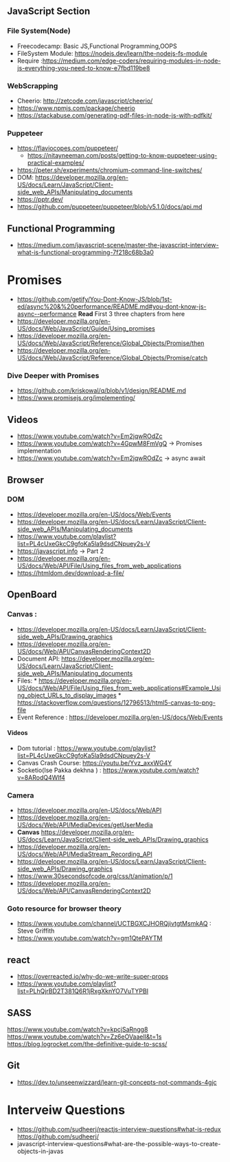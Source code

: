 ## JavaScript Section
### File System(Node)
* Freecodecamp: Basic JS,Functional Programming,OOPS
* FileSystem Module: https://nodejs.dev/learn/the-nodejs-fs-module
* Require :https://medium.com/edge-coders/requiring-modules-in-node-js-everything-you-need-to-know-e7fbd119be8
### **WebScrapping**
* Cheerio: http://zetcode.com/javascript/cheerio/
* https://www.npmjs.com/package/cheerio
* https://stackabuse.com/generating-pdf-files-in-node-js-with-pdfkit/
### Puppeteer
 * https://flaviocopes.com/puppeteer/
	* https://nitayneeman.com/posts/getting-to-know-puppeteer-using-practical-examples/
  * https://peter.sh/experiments/chromium-command-line-switches/
  * DOM: https://developer.mozilla.org/en-US/docs/Learn/JavaScript/Client-side_web_APIs/Manipulating_documents
  * https://pptr.dev/
   * https://github.com/puppeteer/puppeteer/blob/v5.1.0/docs/api.md
## Functional Programming
* https://medium.com/javascript-scene/master-the-javascript-interview-what-is-functional-programming-7f218c68b3a0
# Promises
* https://github.com/getify/You-Dont-Know-JS/blob/1st-ed/async%20&%20performance/README.md#you-dont-know-js-async--performance **Read** First 3 three chapters from here
* https://developer.mozilla.org/en-US/docs/Web/JavaScript/Guide/Using_promises
* https://developer.mozilla.org/en-US/docs/Web/JavaScript/Reference/Global_Objects/Promise/then
* https://developer.mozilla.org/en-US/docs/Web/JavaScript/Reference/Global_Objects/Promise/catch

### Dive Deeper with Promises
* https://github.com/kriskowal/q/blob/v1/design/README.md
* https://www.promisejs.org/implementing/

## Videos 
* https://www.youtube.com/watch?v=Em2jqwROdZc
* https://www.youtube.com/watch?v=4GpwM8FmVgQ  -> Promises implementation
* https://www.youtube.com/watch?v=Em2jqwROdZc -> async await 

## Browser
### DOM
* https://developer.mozilla.org/en-US/docs/Web/Events
* https://developer.mozilla.org/en-US/docs/Learn/JavaScript/Client-side_web_APIs/Manipulating_documents
* https://www.youtube.com/playlist?list=PL4cUxeGkcC9gfoKa5la9dsdCNpuey2s-V
* https://javascript.info -> Part 2
* https://developer.mozilla.org/en-US/docs/Web/API/File/Using_files_from_web_applications
* https://htmldom.dev/download-a-file/
## OpenBoard
### Canvas :
* https://developer.mozilla.org/en-US/docs/Learn/JavaScript/Client-side_web_APIs/Drawing_graphics
* https://developer.mozilla.org/en-US/docs/Web/API/CanvasRenderingContext2D
* Document API: https://developer.mozilla.org/en-US/docs/Learn/JavaScript/Client-side_web_APIs/Manipulating_documents
* Files: * https://developer.mozilla.org/en-US/docs/Web/API/File/Using_files_from_web_applications#Example_Using_object_URLs_to_display_images * https://stackoverflow.com/questions/12796513/html5-canvas-to-png-file
* Event Reference : https://developer.mozilla.org/en-US/docs/Web/Events

#### Videos
* Dom tutorial : https://www.youtube.com/playlist?list=PL4cUxeGkcC9gfoKa5la9dsdCNpuey2s-V
* Canvas Crash Course: https://youtu.be/Yvz_axxWG4Y
* Socketio(Ise Pakka dekhna ) : https://www.youtube.com/watch?v=8ARodQ4Wlf4
### Camera
* https://developer.mozilla.org/en-US/docs/Web/API
* https://developer.mozilla.org/en-US/docs/Web/API/MediaDevices/getUserMedia
*  **Canvas** https://developer.mozilla.org/en-US/docs/Learn/JavaScript/Client-side_web_APIs/Drawing_graphics
* https://developer.mozilla.org/en-US/docs/Web/API/MediaStream_Recording_API
* https://developer.mozilla.org/en-US/docs/Learn/JavaScript/Client-side_web_APIs/Drawing_graphics
* https://www.30secondsofcode.org/css/t/animation/p/1
* https://developer.mozilla.org/en-US/docs/Web/API/CanvasRenderingContext2D
### Goto resource for browser theory
* https://www.youtube.com/channel/UCTBGXCJHORQjivtgtMsmkAQ : Steve Griffith
* https://www.youtube.com/watch?v=gm1QtePAYTM

## react
* https://overreacted.io/why-do-we-write-super-props
* https://www.youtube.com/playlist?list=PLhQjrBD2T381Q6R1jRxgXknYO7VuTYPBI

## SASS
https://www.youtube.com/watch?v=kpcjSaRngg8
https://www.youtube.com/watch?v=Zz6eOVaaelI&t=1s
https://blog.logrocket.com/the-definitive-guide-to-scss/

## Git 
* https://dev.to/unseenwizzard/learn-git-concepts-not-commands-4gjc


# Interveiw Questions 
* https://github.com/sudheerj/reactjs-interview-questions#what-is-redux
https://github.com/sudheerj/ 
* javascript-interview-questions#what-are-the-possible-ways-to-create-objects-in-javas